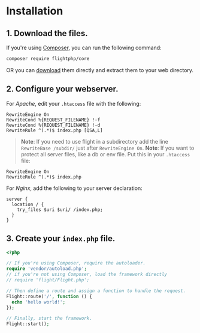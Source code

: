 # Installation

## **1\. Download the files.**

If you're using [Composer](https://getcomposer.org), you can run the following
command:

```bash
composer require flightphp/core
```

OR you can [download](https://github.com/flightphp/core/archive/master.zip)
them directly and extract them to your web directory.

## **2\. Configure your webserver.**

For *Apache*, edit your `.htaccess` file with the following:

```apacheconf
RewriteEngine On
RewriteCond %{REQUEST_FILENAME} !-f
RewriteCond %{REQUEST_FILENAME} !-d
RewriteRule ^(.*)$ index.php [QSA,L]
```

> **Note**: If you need to use flight in a subdirectory add the line
> `RewriteBase /subdir/` just after `RewriteEngine On`.
> **Note**: If you want to protect all server files, like a db or env file.
> Put this in your `.htaccess` file:

```apacheconf
RewriteEngine On
RewriteRule ^(.*)$ index.php
```

For *Nginx*, add the following to your server declaration:

```nginx
server {
  location / {
    try_files $uri $uri/ /index.php;
  }
}
```
## **3\. Create your `index.php` file.**

```php
<?php

// If you're using Composer, require the autoloader.
require 'vendor/autoload.php';
// if you're not using Composer, load the framework directly
// require 'flight/Flight.php';

// Then define a route and assign a function to handle the request.
Flight::route('/', function () {
  echo 'hello world!';
});

// Finally, start the framework.
Flight::start();
```